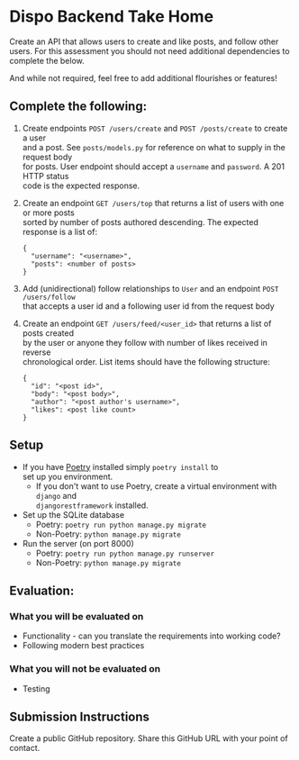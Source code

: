 # Dispo Backend Take Home

Create an API that allows users to create and like posts, and follow other users. 
For this assessment you should not need additional dependencies to complete the below.

And while not required, feel free to add additional flourishes or features!

## Complete the following:
1. Create endpoints `POST /users/create` and `POST /posts/create` to create a user  
   and a post. See `posts/models.py` for reference on what to supply in the request body  
   for posts. User endpoint should accept a `username` and `password`. A 201 HTTP status  
   code is the expected response.
   
2. Create an endpoint `GET /users/top` that returns a list of users with one or more posts  
   sorted by number of posts authored descending.  The expected response is a list of:
   ```
   {
     "username": "<username>",
     "posts": <number of posts>
   }
   ```
    
3. Add (unidirectional) follow relationships to `User` and an endpoint `POST /users/follow`  
   that accepts a user id and a following user id from the request body 

4. Create an endpoint `GET /users/feed/<user_id>` that returns a list of posts created  
   by the user or anyone they follow with number of likes received in reverse   
   chronological order. List items should have the following structure:
   ```
   {
     "id": "<post id>",
     "body": "<post body>",
     "author": "<post author's username>",
     "likes": <post like count>
   }
   ```
   
## Setup
* If you have [Poetry](https://python-poetry.org) installed simply `poetry install` to  
  set  up you environment.  
    * If you don't want to use Poetry, create a virtual environment with `django` and   
      `djangorestframework` installed.
* Set up the SQLite database
    * Poetry: `poetry run python manage.py migrate`
    * Non-Poetry: `python manage.py migrate`
* Run the server (on port 8000)
    * Poetry: `poetry run python manage.py runserver`
    * Non-Poetry: `python manage.py migrate`

## Evaluation:

### What you will be evaluated on
* Functionality - can you translate the requirements into working code?
* Following modern best practices

### What you will not be evaluated on
* Testing

## Submission Instructions
Create a public GitHub repository. Share this GitHub URL with your point of contact.
